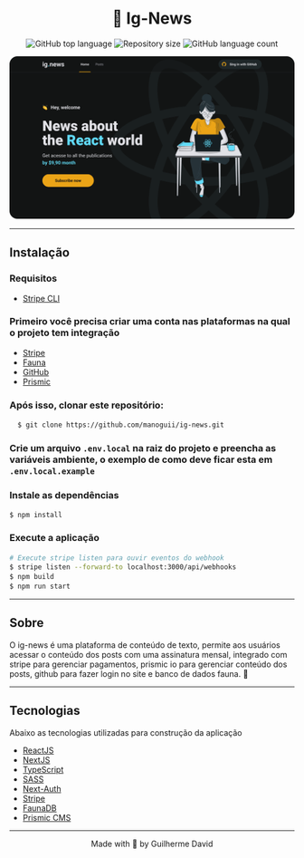 <h1 align="center">
  📖 Ig-News
</h1>

<p align="center">
  <img alt="GitHub top language" src="https://img.shields.io/github/languages/top/manoguii/ig-news?color=blue">
  <img alt="Repository size" src="https://img.shields.io/github/repo-size/manoguii/ig-news?color=blue">
  <img alt="GitHub language count" src="https://img.shields.io/github/languages/count/manoguii/ig-news?color=blue">
</p>

<div align="left">
  <img src="assets/ig-news.png" alt="faladev" >
</div>

---

## Instalação

### Requisitos

- [Stripe CLI](https://stripe.com/docs/stripe-cli)

### Primeiro você precisa criar uma conta nas plataformas na qual o projeto tem integração

- [Stripe](https://stripe.com/br)
- [Fauna](https://fauna.com/home)
- [GitHub](https://github.com)
- [Prismic](https://prismic.io/)

### Após isso, clonar este repositório:

```sh
  $ git clone https://github.com/manoguii/ig-news.git
```

### Crie um arquivo ```.env.local``` na raiz do projeto e preencha as variáveis ambiente, o exemplo de como deve ficar esta em ```.env.local.example```

### Instale as dependências

```
$ npm install
```

### Execute a aplicação

```bash
# Execute stripe listen para ouvir eventos do webhook
$ stripe listen --forward-to localhost:3000/api/webhooks 
$ npm build
$ npm run start
```

---

## Sobre

O ig-news é uma plataforma de conteúdo de texto, permite aos usuários acessar o conteúdo dos posts com uma assinatura mensal, integrado com stripe para gerenciar pagamentos, prismic io para gerenciar conteúdo dos posts, github para fazer login no site e banco de dados fauna. 🚀


---

## Tecnologias 

Abaixo as tecnologias utilizadas para construção da aplicação

- [ReactJS](https://reactjs.org/)
- [NextJS](https://nextjs.org/)
- [TypeScript](https://www.typescriptlang.org/)
- [SASS](https://sass-lang.com/)
- [Next-Auth](https://next-auth.js.org/)
- [Stripe](https://stripe.com/)
- [FaunaDB](https://fauna.com/)
- [Prismic CMS](https://prismic.io/)
  
---

<p align="center">Made with 💙 by Guilherme David</p>